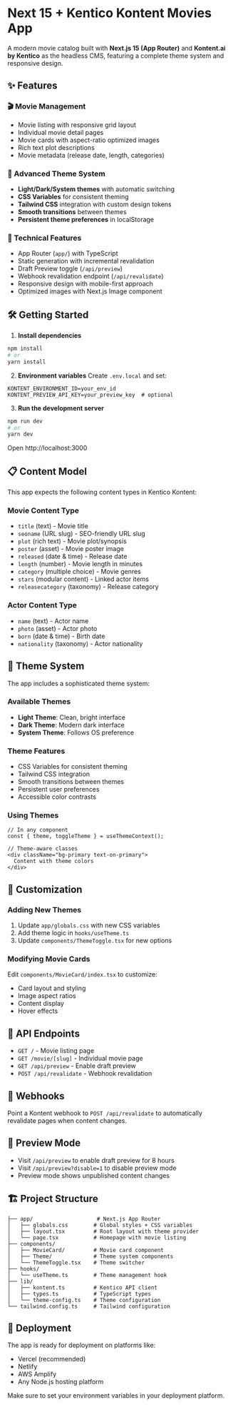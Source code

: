 # Next 15 + Kentico Kontent Movies App

A modern movie catalog built with **Next.js 15 (App Router)** and **Kontent.ai by Kentico** as the headless CMS, featuring a complete theme system and responsive design.

## ✨ Features

### 🎬 Movie Management
- Movie listing with responsive grid layout
- Individual movie detail pages
- Movie cards with aspect-ratio optimized images
- Rich text plot descriptions
- Movie metadata (release date, length, categories)

### 🎨 Advanced Theme System
- **Light/Dark/System themes** with automatic switching
- **CSS Variables** for consistent theming
- **Tailwind CSS** integration with custom design tokens
- **Smooth transitions** between themes
- **Persistent theme preferences** in localStorage

### 🚀 Technical Features
- App Router (`app/`) with TypeScript
- Static generation with incremental revalidation
- Draft Preview toggle (`/api/preview`)
- Webhook revalidation endpoint (`/api/revalidate`)
- Responsive design with mobile-first approach
- Optimized images with Next.js Image component

## 🛠 Getting Started

1. **Install dependencies**
```bash
npm install
# or
yarn install
```

2. **Environment variables**
Create `.env.local` and set:
```env
KONTENT_ENVIRONMENT_ID=your_env_id
KONTENT_PREVIEW_API_KEY=your_preview_key  # optional
```

3. **Run the development server**
```bash
npm run dev
# or
yarn dev
```

Open http://localhost:3000

## 📋 Content Model

This app expects the following content types in Kentico Kontent:

### Movie Content Type
- `title` (text) - Movie title
- `seoname` (URL slug) - SEO-friendly URL slug
- `plot` (rich text) - Movie plot/synopsis
- `poster` (asset) - Movie poster image
- `released` (date & time) - Release date
- `length` (number) - Movie length in minutes
- `category` (multiple choice) - Movie genres
- `stars` (modular content) - Linked actor items
- `releasecategory` (taxonomy) - Release category

### Actor Content Type
- `name` (text) - Actor name
- `photo` (asset) - Actor photo
- `born` (date & time) - Birth date
- `nationality` (taxonomy) - Actor nationality

## 🎨 Theme System

The app includes a sophisticated theme system:

### Available Themes
- **Light Theme**: Clean, bright interface
- **Dark Theme**: Modern dark interface
- **System Theme**: Follows OS preference

### Theme Features
- CSS Variables for consistent theming
- Tailwind CSS integration
- Smooth transitions between themes
- Persistent user preferences
- Accessible color contrasts

### Using Themes
```tsx
// In any component
const { theme, toggleTheme } = useThemeContext();

// Theme-aware classes
<div className="bg-primary text-on-primary">
  Content with theme colors
</div>
```

## 🔧 Customization

### Adding New Themes
1. Update `app/globals.css` with new CSS variables
2. Add theme logic in `hooks/useTheme.ts`
3. Update `components/ThemeToggle.tsx` for new options

### Modifying Movie Cards
Edit `components/MovieCard/index.tsx` to customize:
- Card layout and styling
- Image aspect ratios
- Content display
- Hover effects

## 📡 API Endpoints

- `GET /` - Movie listing page
- `GET /movie/[slug]` - Individual movie page
- `GET /api/preview` - Enable draft preview
- `POST /api/revalidate` - Webhook revalidation

## 🔗 Webhooks

Point a Kontent webhook to `POST /api/revalidate` to automatically revalidate pages when content changes.

## 👀 Preview Mode

- Visit `/api/preview` to enable draft preview for 8 hours
- Visit `/api/preview?disable=1` to disable preview mode
- Preview mode shows unpublished content changes

## 🏗 Project Structure

```
├── app/                    # Next.js App Router
│   ├── globals.css        # Global styles + CSS variables
│   ├── layout.tsx         # Root layout with theme provider
│   └── page.tsx           # Homepage with movie listing
├── components/
│   ├── MovieCard/         # Movie card component
│   ├── Theme/             # Theme system components
│   └── ThemeToggle.tsx    # Theme switcher
├── hooks/
│   └── useTheme.ts        # Theme management hook
├── lib/
│   ├── kontent.ts         # Kentico API client
│   ├── types.ts           # TypeScript types
│   └── theme-config.ts    # Theme configuration
└── tailwind.config.ts     # Tailwind configuration
```

## 🚀 Deployment

The app is ready for deployment on platforms like:
- Vercel (recommended)
- Netlify
- AWS Amplify
- Any Node.js hosting platform

Make sure to set your environment variables in your deployment platform.

